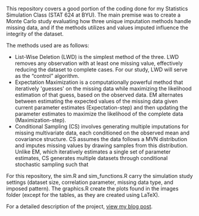 This repository covers a good portion of the coding done for my Statistics Simulation Class (STAT 624 at BYU). The main premise was to create a Monte Carlo study evaluating how three unique imputation methods handle missing data, and if the methods utilizes and values imputed influence the integrity of the dataset. 

The methods used are as follows:
- List-Wise Deletion (LWD) is the simplest method of the three. LWD removes any observation with at least one missing value, effectively reducing the dataset to complete cases. For our study, LWD will serve as the “control” algorithm. 
- Expectation Maximization is a computationally powerful method that iteratively 'guesses' on the missing data while maximizing the likelihood estimation of that guess, based on the observed data. EM alternates between estimating the expected values of the missing data given current parameter estimates (Expectation-step) and then updating the parameter estimates to maximize the likelihood of the complete data (Maximization-step). 
- Conditional Sampling (CS) involves generating multiple imputations for missing multivariate data, each conditioned on the observed mean and covariance structure. CS assumes the data follows a MVN distribution and imputes missing values by drawing samples from this distribution. Unlike EM, which iteratively estimates a single set of parameter estimates, CS generates multiple datasets through conditional stochastic sampling such that

For this repository, the sim.R and sim_functions.R carry the simulation study settings (dataset size, correlation parameter, missing data type, and imposed pattern). The graphics.R create the plots found in the images folder (except for the tables, as they are created using LaTeX). 

For a detailed description of the project, [view my blog post](https://jxnpass.github.io/2025/01/07/MissingValueImputation.html).

